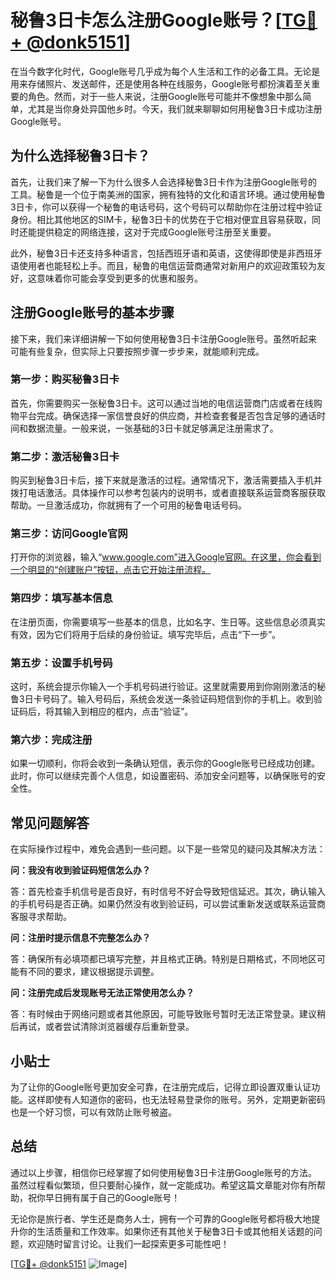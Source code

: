 # 秘鲁3日卡怎么注册Google账号？[[TG💪+ @donk5151](https://t.me/s/donk5151)]

在当今数字化时代，Google账号几乎成为每个人生活和工作的必备工具。无论是用来存储照片、发送邮件，还是使用各种在线服务，Google账号都扮演着至关重要的角色。然而，对于一些人来说，注册Google账号可能并不像想象中那么简单，尤其是当你身处异国他乡时。今天，我们就来聊聊如何用秘鲁3日卡成功注册Google账号。

## 为什么选择秘鲁3日卡？

首先，让我们来了解一下为什么很多人会选择秘鲁3日卡作为注册Google账号的工具。秘鲁是一个位于南美洲的国家，拥有独特的文化和语言环境。通过使用秘鲁3日卡，你可以获得一个秘鲁的电话号码，这个号码可以帮助你在注册过程中验证身份。相比其他地区的SIM卡，秘鲁3日卡的优势在于它相对便宜且容易获取，同时还能提供稳定的网络连接，这对于完成Google账号注册至关重要。

此外，秘鲁3日卡还支持多种语言，包括西班牙语和英语，这使得即使是非西班牙语使用者也能轻松上手。而且，秘鲁的电信运营商通常对新用户的欢迎政策较为友好，这意味着你可能会享受到更多的优惠和服务。

## 注册Google账号的基本步骤

接下来，我们来详细讲解一下如何使用秘鲁3日卡注册Google账号。虽然听起来可能有些复杂，但实际上只要按照步骤一步步来，就能顺利完成。

### 第一步：购买秘鲁3日卡

首先，你需要购买一张秘鲁3日卡。这可以通过当地的电信运营商门店或者在线购物平台完成。确保选择一家信誉良好的供应商，并检查套餐是否包含足够的通话时间和数据流量。一般来说，一张基础的3日卡就足够满足注册需求了。

### 第二步：激活秘鲁3日卡

购买到秘鲁3日卡后，接下来就是激活的过程。通常情况下，激活需要插入手机并拨打电话激活。具体操作可以参考包装内的说明书，或者直接联系运营商客服获取帮助。一旦激活成功，你就拥有了一个可用的秘鲁电话号码。

### 第三步：访问Google官网

打开你的浏览器，输入“www.google.com”进入Google官网。在这里，你会看到一个明显的“创建账户”按钮，点击它开始注册流程。

### 第四步：填写基本信息

在注册页面，你需要填写一些基本的信息，比如名字、生日等。这些信息必须真实有效，因为它们将用于后续的身份验证。填写完毕后，点击“下一步”。

### 第五步：设置手机号码

这时，系统会提示你输入一个手机号码进行验证。这里就需要用到你刚刚激活的秘鲁3日卡号码了。输入号码后，系统会发送一条验证码短信到你的手机上。收到验证码后，将其输入到相应的框内，点击“验证”。

### 第六步：完成注册

如果一切顺利，你将会收到一条确认短信，表示你的Google账号已经成功创建。此时，你可以继续完善个人信息，如设置密码、添加安全问题等，以确保账号的安全性。

## 常见问题解答

在实际操作过程中，难免会遇到一些问题。以下是一些常见的疑问及其解决方法：

**问：我没有收到验证码短信怎么办？**

答：首先检查手机信号是否良好，有时信号不好会导致短信延迟。其次，确认输入的手机号码是否正确。如果仍然没有收到验证码，可以尝试重新发送或联系运营商客服寻求帮助。

**问：注册时提示信息不完整怎么办？**

答：确保所有必填项都已填写完整，并且格式正确。特别是日期格式，不同地区可能有不同的要求，建议根据提示调整。

**问：注册完成后发现账号无法正常使用怎么办？**

答：有时候由于网络问题或者其他原因，可能导致账号暂时无法正常登录。建议稍后再试，或者尝试清除浏览器缓存后重新登录。

## 小贴士

为了让你的Google账号更加安全可靠，在注册完成后，记得立即设置双重认证功能。这样即使有人知道你的密码，也无法轻易登录你的账号。另外，定期更新密码也是一个好习惯，可以有效防止账号被盗。

## 总结

通过以上步骤，相信你已经掌握了如何使用秘鲁3日卡注册Google账号的方法。虽然过程看似繁琐，但只要耐心操作，就一定能成功。希望这篇文章能对你有所帮助，祝你早日拥有属于自己的Google账号！

无论你是旅行者、学生还是商务人士，拥有一个可靠的Google账号都将极大地提升你的生活质量和工作效率。如果你还有其他关于秘鲁3日卡或其他相关话题的问题，欢迎随时留言讨论。让我们一起探索更多可能性吧！

[[TG💪+ @donk5151](https://t.me/s/donk5151) ![Image](https://i.postimg.cc/rwNCRYN7/Snipaste-2025-04-30-17-27-05.png)]